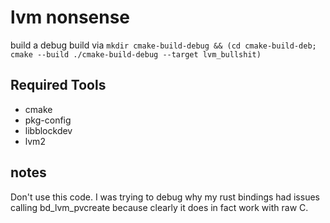 # lvm nonsense

build a debug build
via `mkdir cmake-build-debug && (cd cmake-build-deb; cmake --build ./cmake-build-debug --target lvm_bullshit)`

## Required Tools

- cmake
- pkg-config
- libblockdev
- lvm2

## notes

Don't use this code. I was trying to debug why my rust bindings had issues calling bd_lvm_pvcreate because clearly it
does in fact work with raw C.